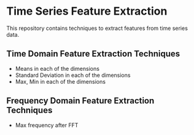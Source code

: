 # Time Series Feature Extraction
This repository contains techniques to extract features from time series data.

## Time Domain Feature Extraction Techniques


* Means in each of the dimensions
* Standard Deviation in each of the dimensions
* Max, Min in each of the dimensions


## Frequency Domain Feature Extraction Techniques

* Max frequency after FFT 
